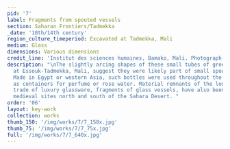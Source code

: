 ```yaml
---
pid: '7'
label: Fragments from spouted vessels
section: Saharan Frontiers/Tadmekka
_date: '10th/14th century'
region_culture_timeperiod: Excavated at Tadmekka, Mali
medium: Glass
dimensions: Various dimensions
credit_line: 'Institut des sciences humaines, Bamako, Mali. Photograph by Clare Britt '
description: "\nThe slightly arcing shapes of these small tubes of green glass, excavated
  at Essouk-Tadmekka, Mali, suggest they were likely part of small spouted bottles.
  Made in Egypt or western Asia, such bottles were used throughout the medieval Mediterranean
  as containers for perfume or rose water. Material remnants of the long-distance
  trade of luxury glassware, fragments of glass vessels, have also been found at other
  medieval sites north and south of the Sahara Desert. "
order: '06'
layout: key-work
collection: works
thumb_150: '/img/works/7/7_150x.jpg'
thumb_75: '/img/works/7/7_75x.jpg'
full: '/img/works/7/7_640x.jpg'
---
```

